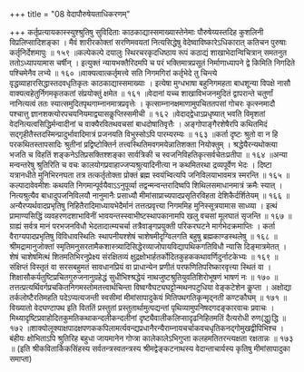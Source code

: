 +++
title = "08 वेदापौरुषेयताधिकरणम्"

+++
कर्तृप्रत्यायकास्स्युश्श्रुतिषु सुविदिताः काठकाद्यास्समाख्यास्तेनेमाः पौरुषेय्यस्तदिह कुशलिनी विप्रलिप्सादिशङ्का । मैवं शारीरकोक्तां सरणिमवयतां नित्यसिद्धेषु वेदेष्वाविष्कारेऽधिकारात् कतिचन पुरुषाः कर्तृनिर्देशमापुः ॥ १५९ ॥कल्पेकल्पे दयालुः स्थिरचरकृदधिष्ठाय रूपं कठाद्यं शाखाभेदान्विचित्रान् समतनुत ततोऽध्यापयामास चर्षीन् । इत्युक्तं न्यायभक्तैरिदमपि च परं भक्तिमात्रप्रसूतं निर्माणाध्यापने द्वे किमिति निगदिते पश्चिमेनैव लभ्ये ॥ १६० ॥वाक्यत्वात्कर्तृमत्त्वे सति निगमगिरां कर्तृभेदे तु चिन्त्ये वृद्धव्याहारसिद्धास्तदवधृतिकृतः काठकाद्यास्समाख्याः । इत्येषा मुग्धभाषा बहुनिगमहता बाधशून्या विपक्षे नासौ वाक्यत्वहेतुर्निगमकृतकतां संप्रयोक्तुं क्षमेत ॥ १६१ ॥वेदानां यच्च शाखाविभजनमुदितं द्वापरान्ते चतुर्णां नानित्यत्वं ततः स्यात्समुदितपृथगाम्नानमात्रप्रवृत्तेः । कृत्साम्नानक्षमाणामुपचिततपसां गोचरः कृत्स्नमादौ पश्चात्तु ज्ञानशक्त्योरपचयनियमाद्व्यासकॢप्तिस्समीची ॥ १६२ ॥वेदाद्द्वेधाऽप्रधृष्यात् भवति विमृशतां वेदनित्यत्वसिद्धिर्मन्वादीनां च वाक्यैरवितथवचसां बाधदोषातिवृत्तैः । अङ्गोपाङ्गैरशेषैरपि कथितमिदं सद्गृहीतैस्तदस्मिन्प्रादुर्भावादिमात्रं प्रजनयति विभुस्सोऽपि पारम्यरम्यः ॥ १६३ ॥कर्ता दृष्टः श्रुतो वा न हि परकथितस्तापसादिः श्रुतीनां प्रद्विष्टोक्तिर्न तत्त्वस्थितिमवगमयेन्नातिशक्ता नियोक्तुम् । श्रद्धेयैरन्यथोक्त्या भजति च विहतिं शङ्कनेऽतिप्रसक्तिश्शङ्का सार्वत्रिकी च स्वजनिविहतिकृत्सर्वचेतःप्रतीपा ॥ १६४ ॥अन्या मन्वन्तरेषु श्रुतिरिति च वचः कालयोगप्रवाहाज्जप्यश्रुत्यादिनीत्या न कथमितरथा द्रव्यपूर्वेण भेदः । दिष्टा यत्रानधीते मुनिभिरनघता तत्र तत्कर्तृतोक्ता प्रोक्तं ब्रह्म स्वयंभ्वित्यपि जनिविलयाभावमत्र स्मरन्ति ॥ १६५ ॥कल्पादावेवमीशः कथयति निगमान्पूर्वयैवाऽऽनुपूर्व्या तद्वन्मन्वन्तरादिष्वपि शिथिलसमाधानमात्रं क्रमैः स्यात् । नित्यश्रुत्यैव बाधादुपजनिविलयौ नानुमानैः प्रसाध्यौ मीमांसाप्राच्यपादप्रसृतिरविहता देशिकैर्दर्शितेयम् ॥ १६६ ॥अन्यैरप्यर्थवादप्रभृतिषु निहितैरादिमाध्यायभेदैर्मानं तत्तत्प्रवृत्त्या निगममिह मुनिस्सूत्रयामास साध्व्या । इत्थं प्रामाण्यसिद्धिं व्यवहरणदशाभाविनीं भावयन्तस्स्वाभीष्टस्थापकानामपि खलु वचसां मूलघातं सृजन्ति ॥ १६७ ॥ग्राह्यं सर्वत्र मानं परभजनविधौ भेदतादात्म्यचर्चा तत्रैवाङ्गप्रयुक्ती परिकरघटने मार्गभेदक्रमाप्तिः । कर्ता वैराग्यपादप्रभृतिषु विविधावस्थितिः स्थापनीयश्शेषं चाशेषमीदृग्विलगति बहुषु ब्रह्मकाण्डस्थलेषु ॥ १६८ ॥श्रीमद्रामानुजोक्तां स्मृतिमनुसरतामैकशास्त्र्यादिसिद्धेरव्याजोपायविद्यापथिकगतिविधौ न्यासि दिङ्मात्रमेतत् । शेषं चाशेषमित्थं शितमतिभिरनुप्रेक्ष्य संरक्षितव्यं क्षुद्रक्षोभार्हतर्कोदितकुहककथावर्णिदुर्नाटकेभ्यः ॥ १६९ ॥संक्षिप्तं विस्तृतं वा सरसबहुमतं सावधानप्रियं वा प्राधान्येन प्रणीतं परफणितिपरिष्कारवृत्त्या स्थितं वा । शिक्षासौकर्यतुष्टिप्रचितगुरुजनानुग्रहेद्धं सुधीभिश्श्रद्धेयं नाथजुष्टश्रुतियुवतिशिरोभूषणं भाषणं नः ॥ १७० ॥तत्तत्प्रत्यर्थिवर्गप्रचकितनिगमस्तोमतत्त्वार्थचिन्ता विष्वग्वैघट्यघट्टोन्मथनपटुधिया वेङ्कटेशेन कॢप्ता । अक्षोद्या तर्कलोष्टैरतिमहति पदेऽप्यत्यजन्ती स्वसीमां मीमांसापादुकेयं मितिपथगतिकृन्मृद्नती कण्टकौघम् ॥ १७१ ॥विख्यातो वेदघण्टापथ इति विततिं प्रस्तुतां प्रस्तुतार्थामुत्पद्यन्तां पृथिव्यामुपनिषदगदङ्कारवाचः प्रवाचः । मिथ्यादृष्टिप्रवाहोदितकुमतिकथाकन्दलीकन्दलीनां दृष्ट्यैवालीकलिप्सादृढनिहितमतिं दैत्यरोधी रुण(द्धु)द्धि ॥ १७२ ॥शाक्योलूक्याक्षपादक्षपणककपिलामर्त्यवन्द्यप्रधानैरन्यैराम्नायचर्चाकवचधृतिकनद्गोमुखद्वीपिभिश्च । बंहीयः क्षोभिताऽपि श्रुतिरिह बहुधा जायमानेन गोप्त्रा कालेकालेऽभिगुप्ता कलहमतितरन्त्यक्षता रक्षतान्नः ॥ १७३ ॥ (इति श्रीकवितार्किकसिंहस्य सर्वतन्त्रस्वतन्त्रस्य श्रीमद्वेङ्कटनाथस्य वेदान्ताचार्यस्य कृतिषु मीमांसापादुका समाप्ता)